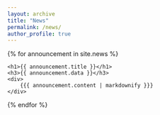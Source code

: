 ```yaml
---
layout: archive
title: "News"
permalink: /news/
author_profile: true
---
```


{% for announcement in site.news %}

    <h1>{{ announcement.title }}</h1>
    <h3>{{ announcement.data }}</h3>
    <div>
        {{{ announcement.content | markdownify }}}
    </div>

{% endfor %}